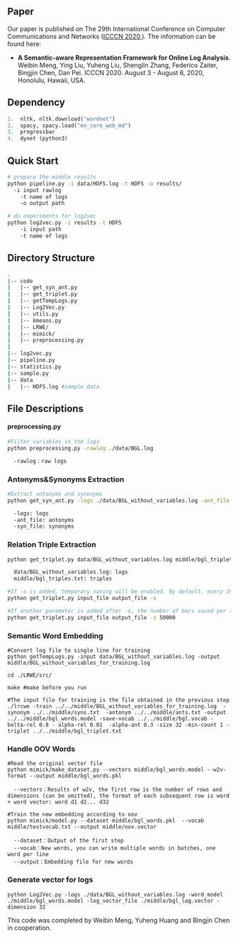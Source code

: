 ## Paper

Our paper is published on The 29th International Conference on Computer Communications and Networks 
([ICCCN 2020](http://www.icccn.org/icccn20/),). The information can be found here:

* **A Semantic-aware Representation Framework for Online Log Analysis**. Weibin Meng, Ying Liu, Yuheng Liu, Shenglin Zhang, Federico Zaiter, Bingjin Chen, Dan Pei. ICCCN 2020. August 3 - August 6, 2020, Honolulu, Hawaii, USA.

## Dependency

```python
1. 	nltk, nltk.download("wordnet")
2. 	spacy, spacy.load("en_core_web_md")
3. 	progressbar
4. 	dynet (python3)
```

Quick Start
---

```bash
# prepare the middle results 
python pipeline.py -i data/HDFS.log -t HDFS -o results/
  -i input rawlog
	-t name of logs
	-o output path

# do experiments for log2vec
python log2vec.py -i results -t HDFS
	-i input path
	-t name of logs
```

Directory Structure
---

```bash
.
|-- code
|   |-- get_syn_ant.py
|   |-- get_triplet.py
|   |-- getTempLogs.py
|   |-- Log2Vec.py
|   |-- utils.py
|   |-- kmeans.py
|   |-- LRWE/
|   |-- mimick/
|   |-- preprocessing.py
|
|-- log2vec.py
|-- pipeline.py
|-- statistics.py
|-- sample.py
|-- data
|   |-- HDFS.log #sample data

```

File Descriptions
---

#### preprocessing.py

```sh
#Filter variables in the logs
python preprocessing.py -rawlog ./data/BGL.log

  -rawlog：raw logs
```

### Antonyms&Synonyms Extraction
```sh
#Extract antonyms and synonyms 
python get_syn_ant.py -logs ./data/BGL_without_variables.log -ant_file ./middle/ants.txt -syn_file ./middle/syns.txt

  -logs: logs
  -ant_file: antonyms
  -syn_file: synonyms
```

### Relation Triple Extraction

```sh
python get_triplet.py data/BGL_without_variables.log middle/bgl_triplet.txt

  data/BGL_without_variables.log: logs
  middle/bgl_triples.txt: triples
```

```sh
#If -s is added, temporary saving will be enabled. By default, every 10000 pieces will be saved, named "temp\_" + output\_file
python get_triplet.py input_file output_file -s
```

```sh
#If another parameter is added after -s, the number of bars saved per time is modified
python get_triplet.py input_file output_file -s 50000 
```


### Semantic Word Embedding

```shell
#Convert log file to single line for training
python getTempLogs.py -input data/BGL_without_variables.log -output middle/BGL_without_variables_for_training.log
```

```shell
cd ./LRWE/src/ 

make #make before you run

#The input file for training is the file obtained in the previous step
./lrcwe -train ../../middle/BGL_without_variables_for_training.log  -synonym ../../middle/syns.txt  -antonym ../../middle/ants.txt -output ../../middle/bgl_words.model -save-vocab ../../middle/bgl.vocab -belta-rel 0.8 - alpha-rel 0.01  -alpha-ant 0.3 -size 32 -min-count 1 -triplet ../../middle/bgl_triplet.txt
```


### Handle OOV Words

```shell
#Read the original vector file
python mimick/make_dataset.py --vectors middle/bgl_words.model --w2v-format --output middle/bgl_words.pkl

  --vectors：Results of w2v, the first row is the number of rows and dimensions (can be omitted), the format of each subsequent row is word + word vector: word d1 d2... d32
```


```shell
#Train the new embedding according to oov
python mimick/model.py --dataset middle/bgl_words.pkl  --vocab middle/testvocab.txt --output middle/oov.vector

  --dataset：Output of the first step
  --vocab：New words, you can write multiple words in batches, one word per line
  --output：Embedding file for new words
```

### Generate vector for logs 
```shell
python Log2Vec.py -logs ./data/BGL_without_variables.log -word_model ./middle/bgl_words.model -log_vector_file ./middle/bgl_log.vector -dimension 32
```



This code was completed by Weibin Meng, Yuheng Huang and Bingjin Chen in cooperation.

